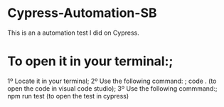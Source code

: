 # Cypress-Automation-SB
This is an a automation test I did on Cypress.

# To open it in your terminal:;
1º Locate it in your terminal;
2º Use the following command: ;
code . (to open the code in visual code studio);
3º Use the following commmand:;
npm run test (to open the test in cypress)
